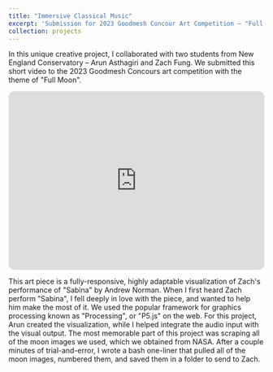 ```yaml
---
title: "Immersive Classical Music"
excerpt: 'Submission for 2023 Goodmesh Concour Art Competition – "Full Moon"<br/>'
collection: projects
---
```


In this unique creative project, I collaborated with two students from New England Conservatory – Arun Asthagiri and Zach Fung. 
We submitted this short video to the 2023 Goodmesh Concours art competition with the theme of "Full Moon". 

<iframe style="border-radius:12px" src="https://open.spotify.com/embed/album/4WY8jizay0AcCPVNHcmApW?utm_source=generator&theme=0" width="100%" height="352" frameBorder="0" allowfullscreen="" allow="autoplay; clipboard-write; encrypted-media; fullscreen; picture-in-picture" loading="lazy"></iframe>


This art piece is a fully-responsive, highly adaptable visualization of Zach's performance of "Sabina" by Andrew Norman. 
When I first heard Zach perform "Sabina", I fell deeply in love with the piece, and wanted to help him make the most of it. 
We used the popular framework for graphics processing known as "Processing", or "P5.js" on the web. 
For this project, Arun created the visualization, while I helped integrate the audio input with the visual output. 
The most memorable part of this project was scraping all of the moon images we used, which we obtained from NASA. 
After a couple minutes of trial-and-error, I wrote a bash one-liner that pulled all of the moon images, numbered them, and saved them in a folder to send to Zach. 
